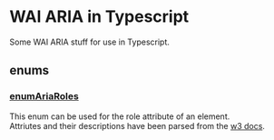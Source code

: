 # WAI ARIA in Typescript
Some WAI ARIA stuff for use in Typescript.

## enums

### [enumAriaRoles](enums/enumAriaRoles.ts)
This enum can be used for the role attribute of an element.\
Attriutes and their descriptions have been parsed from the [w3 docs](https://www.w3.org/WAI/PF/aria/roles#role_definitions).
